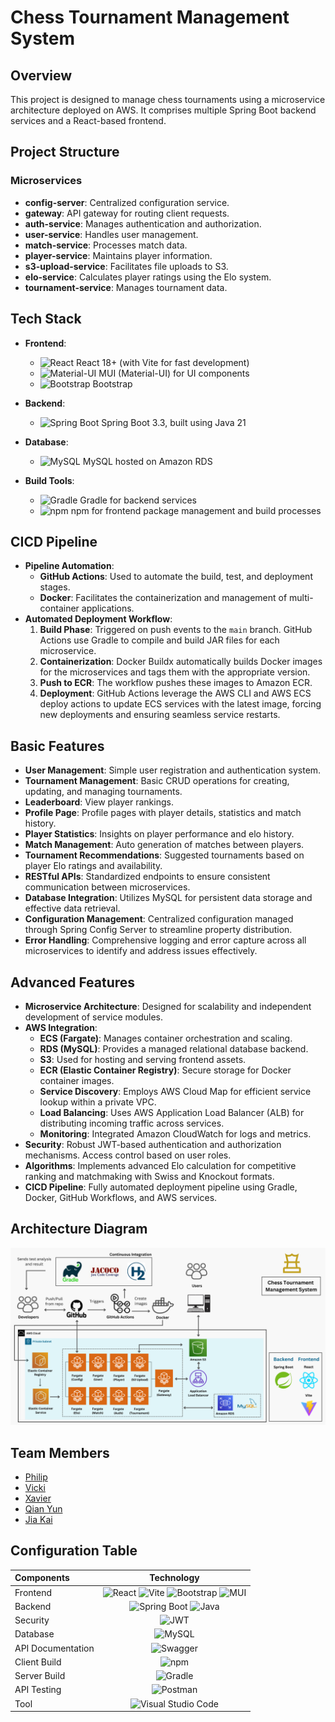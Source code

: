 # Chess Tournament Management System

## Overview
This project is designed to manage chess tournaments using a microservice architecture deployed on AWS. It comprises multiple Spring Boot backend services and a React-based frontend.

## Project Structure
### Microservices
- **config-server**: Centralized configuration service.
- **gateway**: API gateway for routing client requests.
- **auth-service**: Manages authentication and authorization.
- **user-service**: Handles user management.
- **match-service**: Processes match data.
- **player-service**: Maintains player information.
- **s3-upload-service**: Facilitates file uploads to S3.
- **elo-service**: Calculates player ratings using the Elo system.
- **tournament-service**: Manages tournament data.

## Tech Stack

- **Frontend**:
  - ![React](https://img.shields.io/badge/-React-61DAFB?logo=react&logoColor=white&style=flat) React 18+ (with Vite for fast development)
  - ![Material-UI](https://img.shields.io/badge/-MUI-007FFF?logo=mui&logoColor=white&style=flat) MUI (Material-UI) for UI components
  - ![Bootstrap](https://img.shields.io/badge/-Bootstrap-7952B3?logo=bootstrap&logoColor=white&style=flat) Bootstrap

- **Backend**:
  - ![Spring Boot](https://img.shields.io/badge/-Spring%20Boot-6DB33F?logo=spring-boot&logoColor=white&style=flat) Spring Boot 3.3, built using Java 21

- **Database**:
  - ![MySQL](https://img.shields.io/badge/-MySQL-4479A1?logo=mysql&logoColor=white&style=flat) MySQL hosted on Amazon RDS

- **Build Tools**:
  - ![Gradle](https://img.shields.io/badge/-Gradle-02303A?logo=gradle&logoColor=white&style=flat) Gradle for backend services
  - ![npm](https://img.shields.io/badge/-npm-CB3837?logo=npm&logoColor=white&style=flat) npm for frontend package management and build processes

## CICD Pipeline
- **Pipeline Automation**:
  - **GitHub Actions**: Used to automate the build, test, and deployment stages.
  - **Docker**: Facilitates the containerization and management of multi-container applications.
- **Automated Deployment Workflow**:
  1. **Build Phase**: Triggered on push events to the `main` branch. GitHub Actions use Gradle to compile and build JAR files for each microservice.
  2. **Containerization**: Docker Buildx automatically builds Docker images for the microservices and tags them with the appropriate version.
  3. **Push to ECR**: The workflow pushes these images to Amazon ECR.
  4. **Deployment**: GitHub Actions leverage the AWS CLI and AWS ECS deploy actions to update ECS services with the latest image, forcing new deployments and ensuring seamless service restarts.

## Basic Features
- **User Management**: Simple user registration and authentication system.
- **Tournament Management**: Basic CRUD operations for creating, updating, and managing tournaments.
- **Leaderboard**: View player rankings.
- **Profile Page**: Profile pages with player details, statistics and match history.
- **Player Statistics**: Insights on player performance and elo history.
- **Match Management**: Auto generation of matches between players.
- **Tournament Recommendations**: Suggested tournaments based on player Elo ratings and availability.
- **RESTful APIs**: Standardized endpoints to ensure consistent communication between microservices.
- **Database Integration**: Utilizes MySQL for persistent data storage and effective data retrieval.
- **Configuration Management**: Centralized configuration managed through Spring Config Server to streamline property distribution.
- **Error Handling**: Comprehensive logging and error capture across all microservices to identify and address issues effectively.
  
## Advanced Features
- **Microservice Architecture**: Designed for scalability and independent development of service modules.
- **AWS Integration**:
  - **ECS (Fargate)**: Manages container orchestration and scaling.
  - **RDS (MySQL)**: Provides a managed relational database backend.
  - **S3**: Used for hosting and serving frontend assets.
  - **ECR (Elastic Container Registry)**: Secure storage for Docker container images.
  - **Service Discovery**: Employs AWS Cloud Map for efficient service lookup within a private VPC.
  - **Load Balancing**: Uses AWS Application Load Balancer (ALB) for distributing incoming traffic across services.
  - **Monitoring**: Integrated Amazon CloudWatch for logs and metrics.
- **Security**: Robust JWT-based authentication and authorization mechanisms. Access control based on user roles.
- **Algorithms**: Implements advanced Elo calculation for competitive ranking and matchmaking with Swiss and Knockout formats.
- **CICD Pipeline**: Fully automated deployment pipeline using Gradle, Docker, GitHub Workflows, and AWS services.

## Architecture Diagram
![Architecture Diagram](./diagram.png)

## Team Members
- [Philip](https://github.com/philipljh)  
- [Vicki](https://github.com/Milikciv)  
- [Xavier](https://github.com/teystyxavy)
- [Qian Yun](https://github.com/q1anyun)
- [Jia Kai](https://github.com/jiakai-2002)

## Configuration Table
  
   | Components       | Technology                                                                                  | 
   | :---             |    :----:                                                                                   |   
   | Frontend         | ![React](https://img.shields.io/badge/React-18+-blue?logo=react) ![Vite](https://img.shields.io/badge/Vite-Development-purple?logo=vite) ![Bootstrap](https://img.shields.io/badge/Bootstrap-5.0-blue?logo=bootstrap) ![MUI](https://img.shields.io/badge/MUI-Material--UI-blue?logo=mui) |
   | Backend          | ![Spring Boot](https://img.shields.io/badge/Spring%20Boot-3.3-green?logo=springboot) ![Java](https://img.shields.io/badge/Java-21-red?logo=java) |
   | Security         | ![JWT](https://img.shields.io/badge/JWT-Auth-yellow) |
   | Database         | ![MySQL](https://img.shields.io/badge/MySQL-Relational-blue?logo=mysql) |
   | API Documentation| ![Swagger](https://img.shields.io/badge/Swagger-API%20Docs-green?logo=swagger) |
   | Client Build     | ![npm](https://img.shields.io/badge/npm-Build-red?logo=npm) |
   | Server Build     | ![Gradle](https://img.shields.io/badge/Gradle-Building-brightgreen?logo=gradle) |
   | API Testing      | ![Postman](https://img.shields.io/badge/Postman-API%20Testing-orange?logo=postman) |
   | Tool             | ![Visual Studio Code](https://img.shields.io/badge/VS%20Code-Editor-blue?logo=visualstudiocode) |
